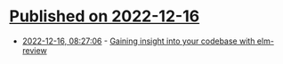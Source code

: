# [Published on 2022-12-16](index.md)

* [2022-12-16, 08:27:06](https://lobste.rs/s/byrzlw/gaining_insight_into_your_codebase_with) - [Gaining insight into your codebase with elm-review](https://jfmengels.net/elm-review-insights/)
